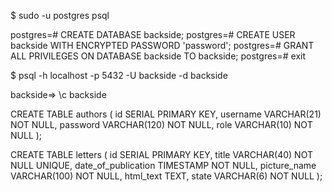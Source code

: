 $ sudo -u postgres psql

postgres=# CREATE DATABASE backside;
postgres=# CREATE USER backside WITH ENCRYPTED PASSWORD 'password';
postgres=# GRANT ALL PRIVILEGES ON DATABASE backside TO backside;
postgres=# exit




$ psql -h localhost -p 5432 -U backside -d backside

backside=> \c backside

CREATE TABLE authors (
  id SERIAL PRIMARY KEY,
  username VARCHAR(21) NOT NULL,
  password VARCHAR(120) NOT NULL,
  role VARCHAR(10) NOT NULL
);

CREATE TABLE letters (
    id SERIAL PRIMARY KEY,
    title VARCHAR(40) NOT NULL UNIQUE,
    date_of_publication TIMESTAMP NOT NULL,
    picture_name VARCHAR(100) NOT NULL,
    html_text TEXT,
    state VARCHAR(6) NOT NULL
);

